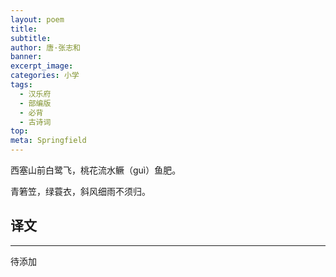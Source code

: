 ```yaml
---
layout: poem
title: 
subtitle: 
author: 唐·张志和
banner: 
excerpt_image: 
categories: 小学
tags:
  - 汉乐府
  - 部编版
  - 必背
  - 古诗词
top: 
meta: Springfield
---
```


西塞山前白鹭飞，桃花流水鳜（guì）鱼肥。

青箬笠，绿蓑衣，斜风细雨不须归。


## 译文

---

待添加